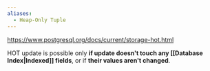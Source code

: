 ```yaml
---
aliases:
  - Heap-Only Tuple
---
```

https://www.postgresql.org/docs/current/storage-hot.html

HOT update is possible only **if update doesn't touch any [[Database Index|Indexed]] fields**, or if **their values aren't changed**.
